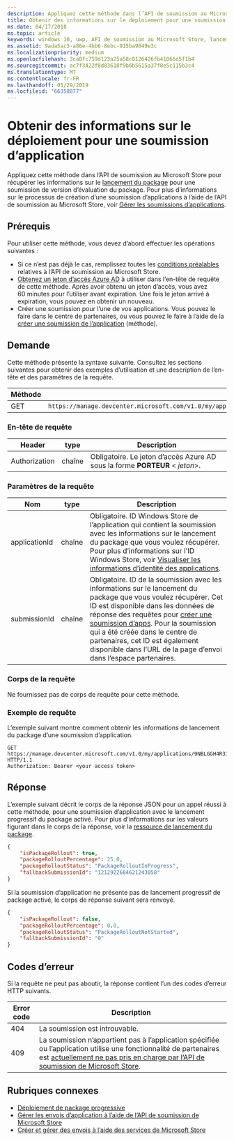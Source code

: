 ```yaml
---
description: Appliquez cette méthode dans l’API de soumission au Microsoft Store pour récupérer les informations sur le lancement du package en vue d'une soumission d’app.
title: Obtenir des informations sur le déploiement pour une soumission d’application
ms.date: 04/17/2018
ms.topic: article
keywords: windows 10, uwp, API de soumission au Microsoft Store, lancement du package, soumission d’app
ms.assetid: 9ada5ac3-a86e-4bb6-8ebc-915ba9649e3c
ms.localizationpriority: medium
ms.openlocfilehash: 3ca8fc759d123a25a58c8126426fb41066d5f1b4
ms.sourcegitcommit: ac7f3422f8d83618f9b6b5615a37f8e5c115b3c4
ms.translationtype: MT
ms.contentlocale: fr-FR
ms.lasthandoff: 05/29/2019
ms.locfileid: "66358877"
---
```

# <a name="get-rollout-info-for-an-app-submission"></a>Obtenir des informations sur le déploiement pour une soumission d’application


Appliquez cette méthode dans l’API de soumission au Microsoft Store pour récupérer les informations sur le  [lancement du package](../publish/gradual-package-rollout.md) pour une soumission de version d’évaluation du package. Pour plus d’informations sur le processus de création d’une soumission d’applications à l’aide de l’API de soumission au Microsoft Store, voir [Gérer les soumissions d’applications](manage-app-submissions.md).

## <a name="prerequisites"></a>Prérequis

Pour utiliser cette méthode, vous devez d’abord effectuer les opérations suivantes :

* Si ce n’est pas déjà le cas, remplissez toutes les [conditions préalables](create-and-manage-submissions-using-windows-store-services.md#prerequisites) relatives à l’API de soumission au Microsoft Store.
* [Obtenez un jeton d’accès Azure AD](create-and-manage-submissions-using-windows-store-services.md#obtain-an-azure-ad-access-token) à utiliser dans l’en-tête de requête de cette méthode. Après avoir obtenu un jeton d’accès, vous avez 60 minutes pour l’utiliser avant expiration. Une fois le jeton arrivé à expiration, vous pouvez en obtenir un nouveau.
* Créer une soumission pour l’une de vos applications. Vous pouvez le faire dans le centre de partenaires, ou vous pouvez le faire à l’aide de la [créer une soumission de l’application](create-an-app-submission.md) (méthode).

## <a name="request"></a>Demande

Cette méthode présente la syntaxe suivante. Consultez les sections suivantes pour obtenir des exemples d’utilisation et une description de l’en-tête et des paramètres de la requête.

| Méthode | URI de requête                                                      |
|--------|------------------------------------------------------------------|
| GET   | ```https://manage.devcenter.microsoft.com/v1.0/my/applications/{applicationId}/submissions/{submissionId}/packagerollout   ``` |


### <a name="request-header"></a>En-tête de requête

| Header        | type   | Description                                                                 |
|---------------|--------|-----------------------------------------------------------------------------|
| Authorization | chaîne | Obligatoire. Le jeton d’accès Azure AD sous la forme **PORTEUR** &lt; *jeton*&gt;. |


### <a name="request-parameters"></a>Paramètres de la requête

| Nom        | type   | Description                                                                 |
|---------------|--------|-----------------------------------------------------------------------------|
| applicationId | chaîne | Obligatoire. ID Windows Store de l’application qui contient la soumission avec les informations sur le lancement du package que vous voulez récupérer. Pour plus d’informations sur l’ID Windows Store, voir [Visualiser les informations d’identité des applications](https://docs.microsoft.com/windows/uwp/publish/view-app-identity-details).  |
| submissionId | chaîne | Obligatoire. ID de la soumission avec les informations sur le lancement du package que vous voulez récupérer. Cet ID est disponible dans les données de réponse des requêtes pour [créer une soumission d’apps](create-an-app-submission.md). Pour la soumission qui a été créée dans le centre de partenaires, cet ID est également disponible dans l’URL de la page d’envoi dans l’espace partenaires.  |


### <a name="request-body"></a>Corps de la requête

Ne fournissez pas de corps de requête pour cette méthode.

### <a name="request-example"></a>Exemple de requête

L’exemple suivant montre comment obtenir les informations de lancement du package d’une soumission d’application.

```
GET https://manage.devcenter.microsoft.com/v1.0/my/applications/9NBLGGH4R315/submissions/1152921504621243649/packagerollout HTTP/1.1
Authorization: Bearer <your access token>
```

## <a name="response"></a>Réponse

L’exemple suivant décrit le corps de la réponse JSON pour un appel réussi à cette méthode, pour une soumission d’application avec le lancement progressif du package activé. Pour plus d’informations sur les valeurs figurant dans le corps de la réponse, voir la [ressource de lancement du package](manage-app-submissions.md#package-rollout-object).

```json
{
    "isPackageRollout": true,
    "packageRolloutPercentage": 25.0,
    "packageRolloutStatus": "PackageRolloutInProgress",
    "fallbackSubmissionId": "1212922684621243058"
}
```

Si la soumission d’application ne présente pas de lancement progressif de package activé, le corps de réponse suivant sera renvoyé.

```json
{
    "isPackageRollout": false,
    "packageRolloutPercentage": 0.0,
    "packageRolloutStatus": "PackageRolloutNotStarted",
    "fallbackSubmissionId": "0"
}
```

## <a name="error-codes"></a>Codes d’erreur

Si la requête ne peut pas aboutir, la réponse contient l’un des codes d’erreur HTTP suivants.

| Error code |  Description   |
|--------|------------------|
| 404  | La soumission est introuvable. |
| 409  | La soumission n’appartient pas à l’application spécifiée ou l’application utilise une fonctionnalité de partenaires est [actuellement ne pas pris en charge par l’API de soumission de Microsoft Store](create-and-manage-submissions-using-windows-store-services.md#not_supported). |   


## <a name="related-topics"></a>Rubriques connexes

* [Déploiement de package progressive](../publish/gradual-package-rollout.md)
* [Gérer les envois d’application à l’aide de l’API de soumission de Microsoft Store](manage-app-submissions.md)
* [Créer et gérer des envois à l’aide des services de Microsoft Store](create-and-manage-submissions-using-windows-store-services.md)
